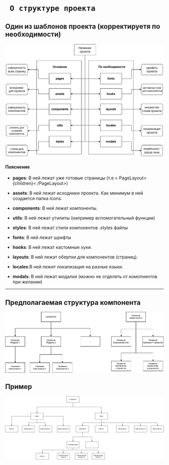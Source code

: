 # ` О структуре проекта`

## __Один из  шаблонов проекта (корректируетя по необходимости)__

![struct_tree](./src/image.png)


#### __Пояснение__
- __pages__: В ней лежат уже готовые страницы
 (т.e < PageLayout>{children}< /PageLayout>)

- __assets__: В ней лежат исходники проекта.
Как минимум в ней создается папка icons.

- __components__: В ней лежат компоненты.

- __utils__: В ней лежат утилиты (например вспомогательный функции)

- __styles__: В ней лежат стили компонентов .styles файлы

- __fonts__: В ней лежат шрифты

- __hooks__: В ней лежат кастомные хуки.

- __layouts__: В ней лежат обертки для компонентов (страниц).

- __locales__:В ней лежит локализация на разные языки.

- __modals__: В ней лежат модалки (можно не отделять от комопнентов при желании)
-------
## __Предполагаемая структура компонента__

![component_tree](./src/component-tree_architect_it'sTech.drawio.png)

## __Пример__

![alt text](./src/component_tree_example.drawio.png)